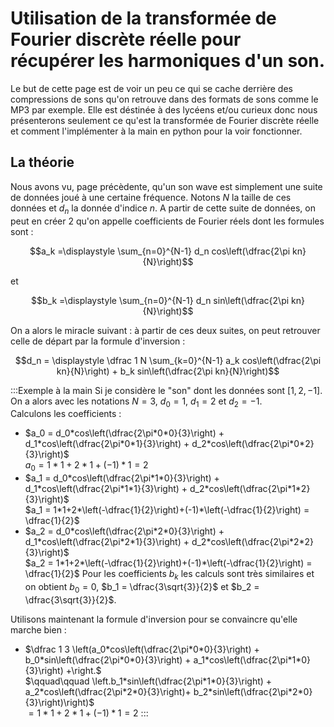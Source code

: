 # Utilisation de la transformée de Fourier discrète réelle pour récupérer les harmoniques d'un son.

Le but de cette page est de voir un peu ce qui se cache derrière des compressions de sons qu'on retrouve dans des formats de sons comme le MP3 par exemple. Elle est déstinée à des lycéens et/ou curieux donc nous présenterons seulement ce qu'est la transformée de Fourier discrète réelle et comment l'implémenter à la main en python pour la voir fonctionner. 

## La théorie

Nous avons vu, page précèdente, qu'un son wave est simplement une suite de données joué à une certaine fréquence. Notons $`N`$ la taille de ces données et $`d_n`$ la donnée d'indice $`n`$. A partir de cette suite de données, on peut en créer 2 qu'on appelle coefficients de Fourier réels  dont les formules sont :
``` math
a_k =\displaystyle \sum_{n=0}^{N-1} d_n cos\left(\dfrac{2\pi kn}{N}\right)
```
et 
```math
b_k =\displaystyle \sum_{n=0}^{N-1} d_n sin\left(\dfrac{2\pi kn}{N}\right)
```

On a alors le miracle suivant : à partir de ces deux suites, on peut retrouver celle de départ par la formule d'inversion :

```math
d_n = \displaystyle \dfrac 1 N \sum_{k=0}^{N-1} a_k cos\left(\dfrac{2\pi kn}{N}\right) + b_k sin\left(\dfrac{2\pi kn}{N}\right)
```

:::Exemple à la main
Si je considère le "son" dont les données sont $`[1,2,-1]`$. On a alors avec les notations $`N=3`$, $`d_0=1`$, $`d_1=2`$ et $`d_2=-1`$.  
Calculons les coefficients :
- $`a_0 = d_0*cos\left(\dfrac{2\pi*0*0}{3}\right) + d_1*cos\left(\dfrac{2\pi*0*1}{3}\right) + d_2*cos\left(\dfrac{2\pi*0*2}{3}\right)`$  
  $`a_0 = 1*1+2*1+(-1)*1 = 2`$
- $`a_1 = d_0*cos\left(\dfrac{2\pi*1*0}{3}\right) + d_1*cos\left(\dfrac{2\pi*1*1}{3}\right) + d_2*cos\left(\dfrac{2\pi*1*2}{3}\right)`$  
  $`a_1 = 1*1+2*\left(-\dfrac{1}{2}\right)+(-1)*\left(-\dfrac{1}{2}\right) = \dfrac{1}{2}`$
- $`a_2 = d_0*cos\left(\dfrac{2\pi*2*0}{3}\right) + d_1*cos\left(\dfrac{2\pi*2*1}{3}\right) + d_2*cos\left(\dfrac{2\pi*2*2}{3}\right)`$  
  $`a_2 = 1*1+2*\left(-\dfrac{1}{2}\right)+(-1)*\left(-\dfrac{1}{2}\right) = \dfrac{1}{2}`$
Pour les coefficients $`b_k`$ les calculs sont très similaires et on obtient $`b_0 = 0`$, $`b_1 = \dfrac{3\sqrt{3}}{2}`$ et $`b_2 = \dfrac{3\sqrt{3}}{2}`$.

Utilisons maintenant la formule d'inversion pour se convaincre qu'elle marche bien :
- $`\dfrac 1 3 \left(a_0*cos\left(\dfrac{2\pi*0*0}{3}\right) + b_0*sin\left(\dfrac{2\pi*0*0}{3}\right) + a_1*cos\left(\dfrac{2\pi*1*0}{3}\right) +\right.`$  
  $`\qquad\qquad \left.b_1*sin\left(\dfrac{2\pi*1*0}{3}\right) + a_2*cos\left(\dfrac{2\pi*2*0}{3}\right)+ b_2*sin\left(\dfrac{2\pi*2*0}{3}\right)\right)`$  
  $`= 1*1+2*1+(-1)*1 = 2`$
:::

